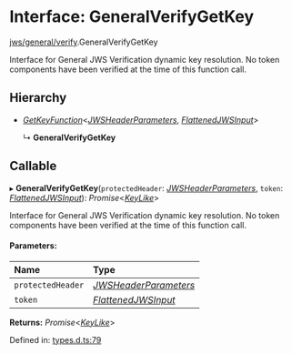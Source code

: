 # Interface: GeneralVerifyGetKey

[jws/general/verify](../modules/jws_general_verify.md).GeneralVerifyGetKey

Interface for General JWS Verification dynamic key resolution.
No token components have been verified at the time of this function call.

## Hierarchy

* [*GetKeyFunction*](types.getkeyfunction.md)<[*JWSHeaderParameters*](types.jwsheaderparameters.md), [*FlattenedJWSInput*](types.flattenedjwsinput.md)\>

  ↳ **GeneralVerifyGetKey**

## Callable

▸ **GeneralVerifyGetKey**(`protectedHeader`: [*JWSHeaderParameters*](types.jwsheaderparameters.md), `token`: [*FlattenedJWSInput*](types.flattenedjwsinput.md)): *Promise*<[*KeyLike*](../types/types.keylike.md)\>

Interface for General JWS Verification dynamic key resolution.
No token components have been verified at the time of this function call.

#### Parameters:

Name | Type |
:------ | :------ |
`protectedHeader` | [*JWSHeaderParameters*](types.jwsheaderparameters.md) |
`token` | [*FlattenedJWSInput*](types.flattenedjwsinput.md) |

**Returns:** *Promise*<[*KeyLike*](../types/types.keylike.md)\>

Defined in: [types.d.ts:79](https://github.com/panva/jose/blob/v3.11.0/src/types.d.ts#L79)
